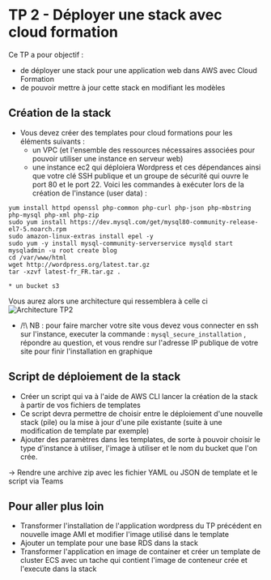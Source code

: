 # TP 2 - Déployer une stack avec cloud formation

Ce TP a pour objectif : 
* de déployer une stack pour une application web dans AWS avec Cloud Formation
* de pouvoir mettre à jour cette stack en modifiant les modèles

## Création de la stack

* Vous devez créer des templates pour cloud formations pour les éléments suivants : 
    * un VPC (et l'ensemble des ressources nécessaires associées pour pouvoir utiliser une instance en serveur web)
    * une instance ec2  qui déploiera Wordpress et ces dépendances ainsi que votre clé SSH publique et un groupe de sécurité qui ouvre le port 80 et le port 22. Voici les commandes à exécuter lors de la création de l'instance (user data) :

```
yum install httpd openssl php-common php-curl php-json php-mbstring php-mysql php-xml php-zip
sudo yum install https://dev.mysql.com/get/mysql80-community-release-el7-5.noarch.rpm
sudo amazon-linux-extras install epel -y
sudo yum -y install mysql-community-serverservice mysqld start
mysqladmin -u root create blog
cd /var/www/html
wget http://wordpress.org/latest.tar.gz
tar -xzvf latest-fr_FR.tar.gz . 
```
    * un bucket s3

Vous aurez alors une architecture qui ressemblera à celle ci 
![Architecture TP2](https://www.wellarchitectedlabs.com/Reliability/200_Deploy_and_Update_CloudFormation/Images/StackUpdates.png)

* /!\ NB : pour faire marcher votre site vous devez vous connecter en ssh sur l'instance, executer la commande : `mysql_secure_installation` , répondre au question, et vous rendre sur l'adresse IP publique de votre site pour finir l'installation en graphique

## Script de déploiement de la stack

* Créer un script qui va à l'aide de AWS CLI lancer la création de la stack à partir de vos fichiers de templates
* Ce script devra permettre de choisir entre le déploiement d'une nouvelle stack (pile) ou la mise à jour d'une pile existante (suite à une modification de template par exemple)
* Ajouter des paramètres dans les templates, de sorte à pouvoir choisir le type d'instance à utiliser, l'image à utiliser et le nom du bucket que l'on crée.

-> Rendre une archive zip avec les fichier YAML ou JSON de template et le script via Teams

## Pour aller plus loin 

* Transformer l'installation de l'application wordpress du TP précédent en nouvelle image AMI et modifier l'image utilisé dans le template
* Ajouter un template pour une base RDS dans la stack
* Transformer l'application en image de container et créer un template de cluster ECS avec un tache qui contient l'image de conteneur crée et l'execute dans la stack
